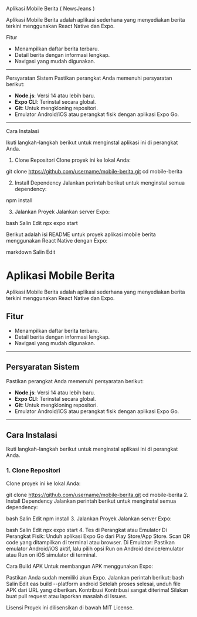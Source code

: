 Aplikasi Mobile Berita ( NewsJeans )

Aplikasi Mobile Berita adalah aplikasi sederhana yang menyediakan berita terkini menggunakan React Native dan Expo.

Fitur
- Menampilkan daftar berita terbaru.
- Detail berita dengan informasi lengkap.
- Navigasi yang mudah digunakan.

---

Persyaratan Sistem
Pastikan perangkat Anda memenuhi persyaratan berikut:
- **Node.js**: Versi 14 atau lebih baru.
- **Expo CLI**: Terinstal secara global.
- **Git**: Untuk mengkloning repositori.
- Emulator Android/iOS atau perangkat fisik dengan aplikasi Expo Go.

---

Cara Instalasi

Ikuti langkah-langkah berikut untuk menginstal aplikasi ini di perangkat Anda.

1. Clone Repositori
Clone proyek ini ke lokal Anda:

git clone https://github.com/username/mobile-berita.git
cd mobile-berita

2. Install Dependency
Jalankan perintah berikut untuk menginstal semua dependency:

npm install

3. Jalankan Proyek
Jalankan server Expo:

bash
Salin
Edit
npx expo start


Berikut adalah isi README untuk proyek aplikasi mobile berita menggunakan React Native dengan Expo:

markdown
Salin
Edit
# Aplikasi Mobile Berita

Aplikasi Mobile Berita adalah aplikasi sederhana yang menyediakan berita terkini menggunakan React Native dan Expo.

## Fitur
- Menampilkan daftar berita terbaru.
- Detail berita dengan informasi lengkap.
- Navigasi yang mudah digunakan.

---

## Persyaratan Sistem
Pastikan perangkat Anda memenuhi persyaratan berikut:
- **Node.js**: Versi 14 atau lebih baru.
- **Expo CLI**: Terinstal secara global.
- **Git**: Untuk mengkloning repositori.
- Emulator Android/iOS atau perangkat fisik dengan aplikasi Expo Go.

---

## Cara Instalasi

Ikuti langkah-langkah berikut untuk menginstal aplikasi ini di perangkat Anda.

### 1. Clone Repositori
Clone proyek ini ke lokal Anda:

git clone https://github.com/username/mobile-berita.git
cd mobile-berita
2. Install Dependency
Jalankan perintah berikut untuk menginstal semua dependency:

bash
Salin
Edit
npm install
3. Jalankan Proyek
Jalankan server Expo:

bash
Salin
Edit
npx expo start
4. Tes di Perangkat atau Emulator
Di Perangkat Fisik:
Unduh aplikasi Expo Go dari Play Store/App Store.
Scan QR code yang ditampilkan di terminal atau browser.
Di Emulator:
Pastikan emulator Android/iOS aktif, lalu pilih opsi Run on Android device/emulator atau Run on iOS simulator di terminal.

Cara Build APK
Untuk membangun APK menggunakan Expo:

Pastikan Anda sudah memiliki akun Expo.
Jalankan perintah berikut:
bash
Salin
Edit
eas build --platform android
Setelah proses selesai, unduh file APK dari URL yang diberikan.
Kontribusi
Kontribusi sangat diterima! Silakan buat pull request atau laporkan masalah di Issues.

Lisensi
Proyek ini dilisensikan di bawah MIT License.

